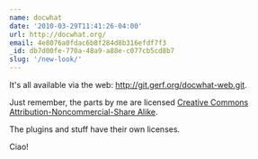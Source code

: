 ```yaml
---
name: docwhat
date: '2010-03-29T11:41:26-04:00'
url: http://docwhat.org/
email: 4e8076a0fdac6b8f284d8b316efdf7f3
_id: db7d00fe-770a-48a9-a88e-c077cb5cd8b7
slug: '/new-look/'
---
```


It's all available via the web:
<a href="http://git.gerf.org/?p=docwhat-web.git" rel="nofollow">http://git.gerf.org/docwhat-web.git</a>.

Just remember, the parts by me are licensed
<a href="http://creativecommons.org/licenses/by-nc-sa/3.0/us/" rel="nofollow">Creative
Commons Attribution-Noncommercial-Share Alike</a>.

The plugins and stuff have their own licenses.

Ciao!
